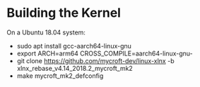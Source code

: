 # Building the Kernel
On a Ubuntu 18.04 system:

* sudo apt install gcc-aarch64-linux-gnu
* export ARCH=arm64 CROSS_COMPILE=aarch64-linux-gnu-
* git clone https://github.com/mycroft-dev/linux-xlnx -b xlnx_rebase_v4.14_2018.2_mycroft_mk2
* make mycroft_mk2_defconfig

